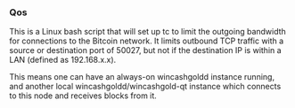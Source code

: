 ### Qos ###

This is a Linux bash script that will set up tc to limit the outgoing bandwidth for connections to the Bitcoin network. It limits outbound TCP traffic with a source or destination port of 50027, but not if the destination IP is within a LAN (defined as 192.168.x.x).

This means one can have an always-on wincashgoldd instance running, and another local wincashgoldd/wincashgold-qt instance which connects to this node and receives blocks from it.
